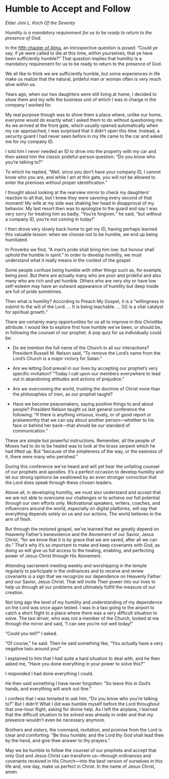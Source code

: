 # Humble to Accept and Follow

*Elder Joni L. Koch Of the Seventy*

*Humility is a mandatory requirement for us to be ready to return to the presence of God.*

<div class="body-block">

In the <a href="https://www.churchofjesuschrist.org/study/scriptures/bofm/alma/5?lang=eng" class="scripture-ref">fifth chapter of Alma</a>, an introspective question is posed: “Could ye say, if ye were called to die at this time, within yourselves, that ye have been sufficiently humble?” That question implies that humility is a mandatory requirement for us to be ready to return to the presence of God.

We all like to think we are sufficiently humble, but some experiences in life make us realize that the natural, prideful man or woman often is very much alive within us.

Years ago, when our two daughters were still living at home, I decided to show them and my wife the business unit of which I was in charge in the company I worked for.

My real purpose though was to show them a place where, unlike our home, everyone would do exactly what I asked them to do without questioning me. As we arrived at the front gate, which usually opened automatically when my car approached, I was surprised that it didn’t open this time. Instead, a security guard I had never seen before in my life came to the car and asked me for my company ID.

I told him I never needed an ID to drive into the property with my car and then asked him the classic prideful-person question: “Do you know who you’re talking to?”

To which he replied, “Well, since you don’t have your company ID, I cannot know who you are, and while I am at this gate, you will not be allowed to enter the premises without proper identification.”

I thought about looking at the rearview mirror to check my daughters’ reaction to all that, but I knew they were savoring every second of that moment! My wife at my side was shaking her head in disapproval of my behavior. My last resort then was to apologize to the guard and say I was very sorry for treating him so badly. “You’re forgiven,” he said, “but without a company ID, you’re not coming in today!”

I then drove very slowly back home to get my ID, having perhaps learned this valuable lesson: when we choose not to be humble, we end up being humiliated.

In Proverbs we find, “A man’s pride shall bring him low: but honour shall uphold the humble in spirit.” In order to develop humility, we must understand what it really means in the context of the gospel.

Some people confuse being humble with other things such as, for example, being poor. But there are actually many who are poor and prideful and also many who are rich and yet humble. Others who are very shy or have low self-esteem may have an outward appearance of humility but deep inside are full of pride sometimes.

Then what is humility? According to Preach My Gospel, it is a “willingness to submit to the will of the Lord. … It is being teachable. … \[It\] is a vital catalyst for spiritual growth.”

There are certainly many opportunities for us all to improve in this Christlike attribute. I would like to explore first how humble we’ve been, or should be, in following the counsel of our prophet. A pop quiz for us individually could be:

- Do we mention the full name of the Church in all our interactions? President Russell M. Nelson said, “To remove the Lord’s name from the Lord’s Church is a major victory for Satan.”

- Are we letting God prevail in our lives by accepting our prophet’s very specific invitation? “Today I call upon our members everywhere to lead out in abandoning attitudes and actions of prejudice.”

- Are we overcoming the world, trusting the doctrine of Christ more than the philosophies of men, as our prophet taught?

- Have we become peacemakers, saying positive things to and about people? President Nelson taught us last general conference the following: “If there is anything virtuous, lovely, or of good report or praiseworthy that we can say about another person—whether to his face or behind her back—that should be *our* standard of communication.”

These are simple but powerful instructions. Remember, all the people of Moses had to do to be healed was to look at the brass serpent which he had lifted up. But “because of the simpleness of the way, or the easiness of it, there were many who perished.”

During this conference we’ve heard and will yet hear the unfailing counsel of our prophets and apostles. It’s a perfect occasion to develop humility and let our strong opinions be swallowed by an even stronger conviction that the Lord does speak through these chosen leaders.

Above all, in developing humility, we must also understand and accept that we are not able to overcome our challenges or to achieve our full potential through our own efforts only. Motivational speakers, writers, coaches, and influencers around the world, especially on digital platforms, will say that everything depends solely on us and our actions. The world believes in the arm of flesh.

But through the restored gospel, we’ve learned that we greatly depend on Heavenly Father’s benevolence and the Atonement of our Savior, Jesus Christ, “for we know that it is by grace that we are saved, after all we can do.” That’s why it’s so important to make and keep covenants with God, as doing so will give us full access to the healing, enabling, and perfecting power of Jesus Christ through His Atonement.

Attending sacrament meeting weekly and worshipping in the temple regularly to participate in the ordinances and to receive and renew covenants is a sign that we recognize our dependence on Heavenly Father and our Savior, Jesus Christ. That will invite Their power into our lives to help us through all our problems and ultimately fulfill the measure of our creation.

Not long ago the level of my humility and understanding of my dependence on the Lord was once again tested. I was in a taxi going to the airport to catch a short flight to a place where there was a very difficult situation to solve. The taxi driver, who was not a member of the Church, looked at me through the mirror and said, “I can see you’re not well today!”

“Could you tell?” I asked.

“Of course,” he said. Then he said something like, “You actually have a very negative halo around you!”

I explained to him that I had quite a hard situation to deal with, and he then asked me, “Have you done everything in your power to solve this?”

I responded I had done everything I could.

He then said something I have never forgotten: “So leave this in God’s hands, and everything will work out fine.”

I confess that I was tempted to ask him, “Do you know who you’re talking to?” But I didn’t! What I did was humble myself before the Lord throughout that one-hour flight, asking for divine help. As I left the airplane, I learned that the difficult situation to be solved was already in order and that my presence wouldn’t even be necessary anymore.

Brothers and sisters, the command, invitation, and promise from the Lord is clear and comforting: “Be thou humble; and the Lord thy God shall lead thee by the hand, and give thee answer to thy prayers.”

May we be humble to follow the counsel of our prophets and accept that only God and Jesus Christ can transform us—through ordinances and covenants received in His Church—into the best version of ourselves in this life and, one day, make us perfect in Christ. In the name of Jesus Christ, amen.

</div>
